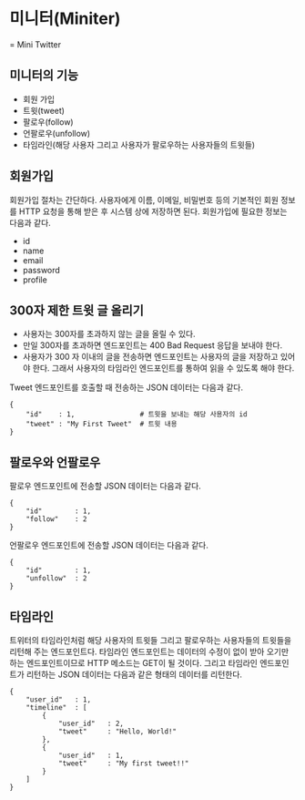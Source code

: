 # 미니터(Miniter)
 = Mini Twitter

## 미니터의 기능
- 회원 가입
- 트윗(tweet)
- 팔로우(follow)
- 언팔로우(unfollow)
- 타임라인(해당 사용자 그리고 사용자가 팔로우하는 사용자들의 트윗들)

## 회원가입
회원가입 절차는 간단하다. 사용자에게 이름, 이메일, 비밀번호 등의 기본적인 회원 정보를 HTTP 요청을 통해 받은 후 시스템 상에 저장하면 된다. 회원가입에 필요한 정보는 다음과 같다.

- id
- name
- email
- password
- profile

## 300자 제한 트윗 글 올리기

- 사용자는 300자를 초과하지 않는 글을 올릴 수 있다.
- 만일 300자를 초과하면 엔드포인트는 400 Bad Request 응답을 보내야 한다.
- 사용자가 300 자 이내의 글을 전송하면 엔드포인트는 사용자의 글을 저장하고 있어야 한다. 그래서 사용자의 타임라인 엔드포인트를 통하여 읽을 수 있도록 해야 한다.

Tweet 엔드포인트를 호출할 때 전송하는 JSON 데이터는 다음과 같다.

	{
		"id"	: 1,				# 트윗을 보내는 해당 사용자의 id
		"tweet"	: "My First Tweet"	# 트윗 내용
	}

## 팔로우와 언팔로우
팔로우 엔드포인트에 전송할 JSON 데이터는 다음과 같다.

	{
		"id"		: 1,
		"follow"	: 2
	}

언팔로우 엔드포인트에 전송할 JSON 데이터는 다음과 같다.
	
	{
		"id"		: 1,
		"unfollow"	: 2
	}

## 타임라인
트위터의 타임라인처럼 해당 사용자의 트윗들 그리고 팔로우하는 사용자들의 트윗들을 리턴해 주는 엔드포인트다. 타임라인 엔드포인트는 데이터의 수정이 없이 받아 오기만 하는 엔드포인트이므로 HTTP 메소드는 GET이 될 것이다. 그리고 타임라인 엔드포인트가 리턴하는 JSON 데이터는 다음과 같은 형태의 데이터를 리턴한다.

	{
		"user_id"	: 1,
		"timeline" 	: [
			{
				"user_id"	: 2,
				"tweet"		: "Hello, World!"
			},
			{
				"user_id"	: 1,
				"tweet"		: "My first tweet!!"
			}
		]
	}
